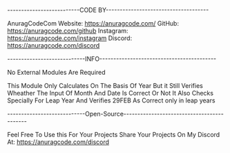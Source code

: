 --------------------------CODE BY-------------------------------------

   AnuragCodeCom
   Website: https://anuragcode.com/
   GitHub: https://anuragcode.com/github
   Instagram: https://anuragcode.com/instagram
   Discord: https://anuragcode.com/discord

----------------------------INFO------------------------------------------

 No External Modules Are Required


This Module Only Calculates On The Basis Of Year
But it Still Verifies Wheather The Input Of Month And Date Is Correct Or Not
It Also Checks Specially For Leap Year And Verifies 29FEB As Correct only in leap years

----------------------------Open-Source-------------------------------------------

Feel Free To Use this For Your Projects
Share Your Projects On My Discord At: https://anuragcode.com/discord